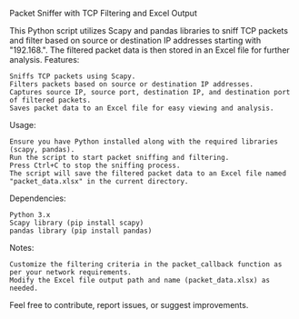 Packet Sniffer with TCP Filtering and Excel Output

This Python script utilizes Scapy and pandas libraries to sniff TCP packets and filter based on source or destination IP addresses starting with "192.168.". The filtered packet data is then stored in an Excel file for further analysis.
Features:

    Sniffs TCP packets using Scapy.
    Filters packets based on source or destination IP addresses.
    Captures source IP, source port, destination IP, and destination port of filtered packets.
    Saves packet data to an Excel file for easy viewing and analysis.

Usage:

    Ensure you have Python installed along with the required libraries (scapy, pandas).
    Run the script to start packet sniffing and filtering.
    Press Ctrl+C to stop the sniffing process.
    The script will save the filtered packet data to an Excel file named "packet_data.xlsx" in the current directory.

Dependencies:

    Python 3.x
    Scapy library (pip install scapy)
    pandas library (pip install pandas)

Notes:

    Customize the filtering criteria in the packet_callback function as per your network requirements.
    Modify the Excel file output path and name (packet_data.xlsx) as needed.

Feel free to contribute, report issues, or suggest improvements.
